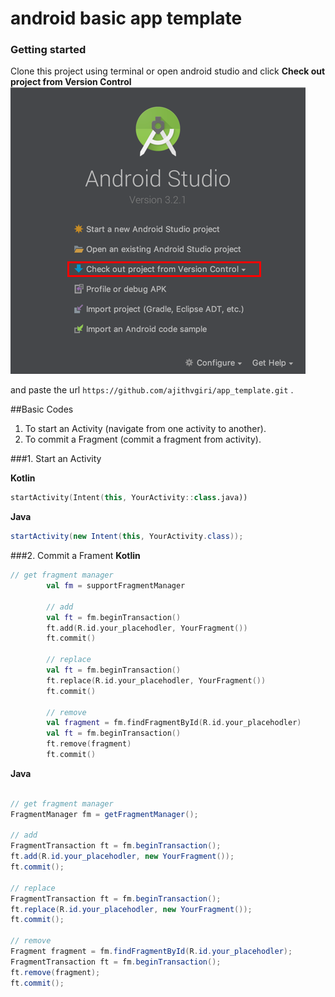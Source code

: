 # android basic app template
### Getting started
Clone this project using terminal or open android studio  and click **Check out project from Version Control** 
![checkoutfromvcs](checkoutfromvcs.png)


and paste the url `https://github.com/ajithvgiri/app_template.git` .


##Basic Codes
1. To start an Activity (navigate from one activity to another).
2. To commit a Fragment (commit a fragment from activity).

###1. Start an Activity

**Kotlin**
``` kotlin
startActivity(Intent(this, YourActivity::class.java))
```

**Java**
``` java
startActivity(new Intent(this, YourActivity.class));
```

###2. Commit a Frament
**Kotlin**

``` kotlin
// get fragment manager
        val fm = supportFragmentManager

        // add
        val ft = fm.beginTransaction()
        ft.add(R.id.your_placehodler, YourFragment())
        ft.commit()

        // replace
        val ft = fm.beginTransaction()
        ft.replace(R.id.your_placehodler, YourFragment())
        ft.commit()

        // remove
        val fragment = fm.findFragmentById(R.id.your_placehodler)
        val ft = fm.beginTransaction()
        ft.remove(fragment)
        ft.commit()
```


**Java**
``` java

// get fragment manager
FragmentManager fm = getFragmentManager();

// add
FragmentTransaction ft = fm.beginTransaction();
ft.add(R.id.your_placehodler, new YourFragment());
ft.commit();

// replace
FragmentTransaction ft = fm.beginTransaction();
ft.replace(R.id.your_placehodler, new YourFragment());
ft.commit();

// remove
Fragment fragment = fm.findFragmentById(R.id.your_placehodler);
FragmentTransaction ft = fm.beginTransaction();
ft.remove(fragment);
ft.commit();
```